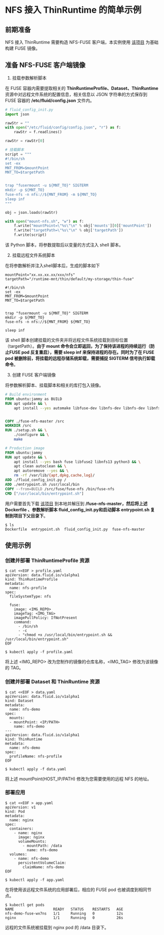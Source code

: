 # NFS 接入 ThinRuntime 的简单示例

## 前期准备
NFS 接入 ThinRuntime 需要构造 NFS-FUSE 客户端，本实例使用 [该项目](https://github.com/sahlberg/fuse-nfs) 为基础构建 FUSE 镜像。

## 准备 NFS-FUSE 客户端镜像
1. 挂载参数解析脚本

在 FUSE 容器内需要提取相关的 **ThinRuntimeProfile、Dataset、ThinRuntime**资源中对远程文件系统的配置信息，相关信息以 JSON 字符串的方式保存到 FUSE 容器的 **/etc/fluid/config.json** 文件内。


```python
# fluid_config_init.py
import json

rawStr = ""
with open("/etc/fluid/config/config.json", "r") as f:
    rawStr = f.readlines()

rawStr = rawStr[0]

# 挂载脚本
script = """
#!/bin/sh
set -ex
MNT_FROM=$mountPoint
MNT_TO=$targetPath


trap "fusermount -u ${MNT_TO}" SIGTERM
mkdir -p ${MNT_TO}
fuse-nfs -n nfs://${MNT_FROM} -m ${MNT_TO}
sleep inf
"""

obj = json.loads(rawStr)

with open("mount-nfs.sh", "w") as f:
    f.write("mountPoint=\"%s\"\n" % obj['mounts'][0]['mountPoint'])
    f.write("targetPath=\"%s\"\n" % obj['targetPath'])
    f.write(script)

```
该 Python 脚本，将参数提取后以变量的方式注入 shell 脚本。

2. 挂载远程文件系统脚本

在将参数解析并注入shell脚本后，生成的脚本如下
```shell
mountPoint="xx.xx.xx.xx/xxx/nfs"
targetPath="/runtime-mnt/thin/default/my-storage/thin-fuse"

#!/bin/sh
set -ex
MNT_FROM=$mountPoint
MNT_TO=$targetPath


trap "fusermount -u ${MNT_TO}" SIGTERM
mkdir -p ${MNT_TO}
fuse-nfs -n nfs://${MNT_FROM} ${MNT_TO}

sleep inf
```
该 shell 脚本创建挂载的文件夹并将远程文件系统挂载到目标位置（targetPath）。**由于 mount 命令会立即返回，为了保持该进程的持续运行（防止FUSE pod 反复重启），需要 sleep inf 来保持进程的存在。同时为了在 FUSE pod 被删除前，将挂载的远程存储系统卸载，需要捕捉 SIGTERM 信号执行卸载命令**。

3. 创建 FUSE 客户端镜像


将参数解析脚本、挂载脚本和相关的库打包入镜像。

```dockerfile
# Build environment
FROM ubuntu:jammy as BUILD
RUN apt update && \
    apt install --yes automake libfuse-dev libnfs-dev libnfs-dev libnfs13 libtool libtool m4 make xsltproc


COPY ./fuse-nfs-master /src
WORKDIR /src
RUN ./setup.sh && \
    ./configure && \
    make

# Production image
FROM ubuntu:jammy
RUN apt update && \
    apt install --yes bash fuse libfuse2 libnfs13 python3 && \
    apt clean autoclean && \
    apt autoremove --yes && \
    rm -rf /var/lib/{apt,dpkg,cache,log}/
ADD ./fluid_config_init.py /
ADD ./entrypoint.sh /usr/local/bin
COPY --from=BUILD /src/fuse/fuse-nfs /bin/fuse-nfs
CMD ["/usr/local/bin/entrypoint.sh"]
```
用户需要首先下载 [该项目](https://github.com/sahlberg/fuse-nfs) 到本地并解压到 **<PATH>/fuse-nfs-master，然后将上述 Dockerfile 、参数解析脚本 fluid_config_init.py和启动脚本 entrypoint.sh 复制到项目下父目录下**。
```shell
$ ls                                      
Dockerfile  entrypoint.sh  fluid_config_init.py  fuse-nfs-master
```

## 使用示例
### 创建并部署 ThinRuntimeProfile 资源
```shell
$ cat <<EOF > profile.yaml
apiVersion: data.fluid.io/v1alpha1
kind: ThinRuntimeProfile
metadata:
  name: nfs-profile
spec:
  fileSystemType: nfs
  
  fuse:
    image: <IMG_REPO>
    imageTag: <IMG_TAG>
    imagePullPolicy: IfNotPresent
    command:
      - /bin/sh
      - -c
      - "chmod +x /usr/local/bin/entrypoint.sh && /usr/local/bin/entrypoint.sh"
EOF

$ kubectl apply -f profile.yaml
```
将上述 <IMG_REPO> 改为您制作的镜像的仓库名称，<IMG_TAG> 修改为该镜像的 TAG。
### 创建并部署 Dataset 和 ThinRuntime 资源
```shell
$ cat <<EOF > data.yaml
apiVersion: data.fluid.io/v1alpha1
kind: Dataset
metadata:
  name: nfs-demo
spec:
  mounts:
  - mountPoint: <IP/PATH>
    name: nfs-demo
---
apiVersion: data.fluid.io/v1alpha1
kind: ThinRuntime
metadata:
  name: nfs-demo
spec:
  profileName: nfs-profile
EOF

$ kubectl apply -f data.yaml
```
将上述 mountPoint(HOST_IP/PATH) 修改为您需要使用的远程 NFS 的地址。

### 部署应用
```shell
$ cat <<EOF > app.yaml
apiVersion: v1
kind: Pod
metadata:
  name: nginx
spec:
  containers:
    - name: nginx
      image: nginx
      volumeMounts:
        - mountPath: /data
          name: nfs-demo
  volumes:
    - name: nfs-demo
      persistentVolumeClaim:
        claimName: nfs-demo
EOF

$ kubectl apply -f app.yaml
```
在将使用该远程文件系统的应用部署后，相应的 FUSE pod 也被调度到相同节点。

```shell
$ kubectl get pods
NAME                  READY   STATUS    RESTARTS   AGE
nfs-demo-fuse-wx7ns   1/1     Running   0          12s
nginx                 1/1     Running   0          26s
```
远程的文件系统被挂载到 nginx pod 的 /data 目录下。